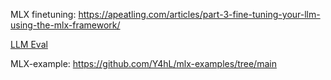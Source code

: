 MLX finetuning: https://apeatling.com/articles/part-3-fine-tuning-your-llm-using-the-mlx-framework/ 

[LLM Eval](https://github.com/ml-explore/mlx-swift-examples/blob/main/Applications/LLMEval/README.md)

MLX-example: https://github.com/Y4hL/mlx-examples/tree/main  
